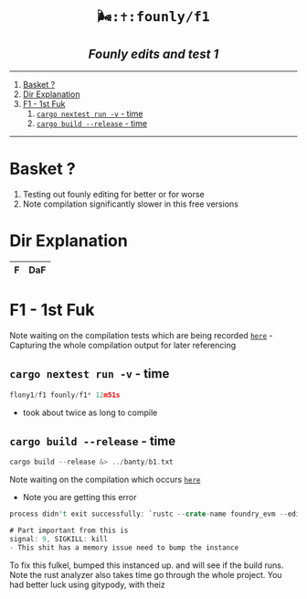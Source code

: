 <h1 align="center"><code> 🌬️:✝️:founly/f1 </code></h1>
<h2 align="center"><i> Founly edits and test 1</i></h2>

----
1. [Basket ?](#basket-)
2. [Dir Explanation](#dir-explanation)
3. [F1 - 1st Fuk](#f1---1st-fuk)
   1. [`cargo nextest run -v` - time](#cargo-nextest-run--v---time)
   2. [`cargo build --release` - time](#cargo-build---release---time)

----

# Basket ? 

1. Testing out founly editing for better or for worse 
2. Note compilation significantly slower in this free versions

# Dir Explanation 

F | DaF
|:--:|:--:|

# F1 - 1st Fuk 

Note waiting on the compilation tests which are being recorded [`here`](./banty/n1.txt) - Capturing the whole compilation output for later referencing

## `cargo nextest run -v` - time 

```js
flony1/f1 founly/f1*​ 12m51s 
```
- took about twice as long to compile 

## `cargo build --release` - time 

```rs
cargo build --release &> ../banty/b1.txt 
```

Note waiting on the compilation which occurs [`here`](./banty/b1.txt)
- Note you are getting this error 

```rs 
process didn't exit successfully: `rustc --crate-name foundry_evm --edition=2021 evm/src/lib.rs --error-format=json --json=diagnostic-rendered-ansi,artifacts,future-incompat --crate-type lib --emit=dep-info,metadata,link -C opt-level=s -C panic=abort -C linker-plugin-lto -C codegen-units=1 -C debuginfo=0 -C metadata=3ee26b3925534395 -C extra-filename=-3ee26b3925534395 --out-dir /workspaces/flony1/f1/target/release/deps -C strip=symbols -L dependency=/workspaces/flony1/f1/target/release/deps --extern auto_impl=/workspaces/flony1/f1/target/release/deps/libauto_impl-ee8789e45f41d01e.so --extern bytes=/workspaces/flony1/f1/target/release/deps/libbytes-9d19b62ca5edbbbd.rmeta --extern ethers=/workspaces/flony1/f1/target/release/deps/libethers-38b6e44d37becacf.rmeta --extern eyre=/workspaces/flony1/f1/target/release/deps/libeyre-165af892341f9fac.rmeta --extern foundry_common=/workspaces/flony1/f1/target/release/deps/libfoundry_common-1ac37b731d260add.rmeta --extern foundry_config=/workspaces/flony1/f1/target/release/deps/libfoundry_config-31f4582d87422308.rmeta --extern foundry_macros=/workspaces/flony1/f1/target/release/deps/libfoundry_macros-e39f64580b8b6d52.rmeta --extern futures=/workspaces/flony1/f1/target/release/deps/libfutures-1ae50cde159cda02.rmeta --extern hashbrown=/workspaces/flony1/f1/target/release/deps/libhashbrown-9a09214b8d7a37c8.rmeta --extern hex=/workspaces/flony1/f1/target/release/deps/libhex-b3636f499f629989.rmeta --extern itertools=/workspaces/flony1/f1/target/release/deps/libitertools-71ad8a32c3232199.rmeta --extern jsonpath_lib=/workspaces/flony1/f1/target/release/deps/libjsonpath_lib-40ae717dafb92f93.rlib --extern once_cell=/workspaces/flony1/f1/target/release/deps/libonce_cell-a61683508615d138.rmeta --extern ordered_float=/workspaces/flony1/f1/target/release/deps/libordered_float-e99b7303a8f0ee39.rmeta --extern parking_lot=/workspaces/flony1/f1/target/release/deps/libparking_lot-e2250ee5d638d38b.rmeta --extern proptest=/workspaces/flony1/f1/target/release/deps/libproptest-1fbbab70deac8942.rmeta --extern revm=/workspaces/flony1/f1/target/release/deps/librevm-f703805a63845e96.rmeta --extern semver=/workspaces/flony1/f1/target/release/deps/libsemver-35306dbe8f075bcd.rmeta --extern serde=/workspaces/flony1/f1/target/release/deps/libserde-433c07677b486297.rmeta --extern serde_json=/workspaces/flony1/f1/target/release/deps/libserde_json-e461003c0b18d075.rmeta --extern thiserror=/workspaces/flony1/f1/target/release/deps/libthiserror-b10a84c0c01dae67.rmeta --extern tokio=/workspaces/flony1/f1/target/release/deps/libtokio-32c642b81aff788f.rmeta --extern tracing=/workspaces/flony1/f1/target/release/deps/libtracing-86b4084f2e53ea82.rmeta --extern url=/workspaces/flony1/f1/target/release/deps/liburl-c29ba939eba6250f.rmeta --extern yansi=/workspaces/flony1/f1/target/release/deps/libyansi-7cfa1b16a877f83e.rmeta -L native=/workspaces/flony1/f1/target/release/build/ring-3f3f3411d111fd21/out -L native=/workspaces/flony1/f1/target/release/build/hidapi-rusb-17bdc046f1b7ba88/out -L native=/workspaces/flony1/f1/target/release/build/libusb1-sys-32d6d7100ae780da/out -L native=/workspaces/flony1/f1/target/release/build/secp256k1-sys-83b7e70b6ca3be87/out` (signal: 9, SIGKILL: kill)

# Part important from this is 
signal: 9, SIGKILL: kill 
- This shit has a memory issue need to bump the instance


```

To fix this fulkel, bumped this instanced up. and will see if the build runs. Note the rust analyzer also takes time go through the whole project. You had better luck using gitypody, with theiz 